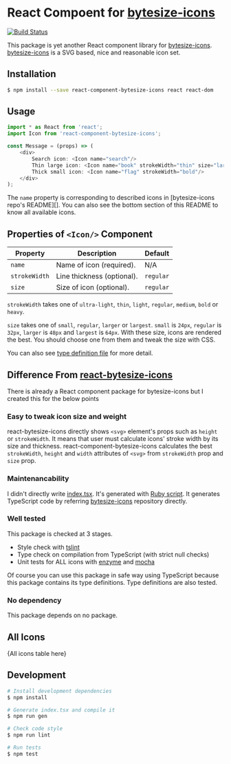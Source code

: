 React Compoent for [bytesize-icons][]
=====================================
[![Build Status](https://travis-ci.org/rhysd/react-component-bytesize-icons.svg)](https://travis-ci.org/rhysd/react-component-bytesize-icons)

This package is yet another React component library for [bytesize-icons][]. [bytesize-icons][] is a SVG based, nice and reasonable icon set.

## Installation

```sh
$ npm install --save react-component-bytesize-icons react react-dom
```

## Usage

```javascript
import * as React from 'react';
import Icon from 'react-component-bytesize-icons';

const Message = (props) => (
    <div>
        Search icon: <Icon name="search"/>
        Thin large icon: <Icon name="book" strokeWidth="thin" size="larger"/>
        Thick small icon: <Icon name="flag" strokeWidth="bold"/>
    </div>
);
```

The `name` property is corresponding to described icons in [bytesize-icons repo's README][]. You can also see the bottom section of this README to know all available icons.


## Properties of `<Icon/>` Component

| Property      | Description                | Default   |
|---------------|----------------------------|-----------|
| `name`        | Name of icon (required).   | N/A       |
| `strokeWidth` | Line thickness (optional). | `regular` |
| `size`        | Size of icon (optional).   | `regular` |

`strokeWidth` takes one of `ultra-light`, `thin`, `light`, `regular`, `medium`, `bold` or `heavy`.

`size` takes one of `small`, `regular`, `larger` or `largest`. `small` is `24px`, `regular` is `32px`, `larger` is `48px` and `largest` is `64px`. With these size, icons are rendered the best. You should choose one from them and tweak the size with CSS.

You can also see [type definition file](./index.d.ts) for more detail.


## Difference From [react-bytesize-icons][]

There is already a React component package for bytesize-icons but I created this for the below points

### Easy to tweak icon size and weight

react-bytesize-icons directly shows `<svg>` element's props such as `height` or `strokeWidth`.
It means that user must calculate icons' stroke width by its size and thickness.
react-component-bytesize-icons calculates the best `strokeWidth`, `height` and `width` attributes
of `<svg>` from `strokeWidth` prop and `size` prop.

### Maintenancability

I didn't directly write [index.tsx](index.tsx). It's generated with [Ruby script](./scripts/generate.rb).
It generates TypeScript code by referring [bytesize-icons][] repository directly.

### Well tested

This package is checked at 3 stages.

- Style check with [tslint](https://github.com/palantir/tslint)
- Type check on compilation from TypeScript (with strict null checks)
- Unit tests for ALL icons with [enzyme][] and [mocha][]

Of course you can use this package in safe way using TypeScript because this package
contains its type definitions. Type definitions are also tested.

### No dependency

This package depends on no package.

## All Icons

{All icons table here}

[react-bytesize-icons]: https://github.com/abdelhai/react-bytesize-icons
[bytesize-icons]: https://github.com/danklammer/bytesize-icons
[bytesize-icon repo's README]: https://github.com/danklammer/bytesize-icons#readme
[enzyme]: https://github.com/airbnb/enzyme
[mocha]: https://github.com/mochajs/mocha

## Development

```sh
# Install development dependencies
$ npm install

# Generate index.tsx and compile it
$ npm run gen

# Check code style
$ npm run lint

# Run tests
$ npm test
```
